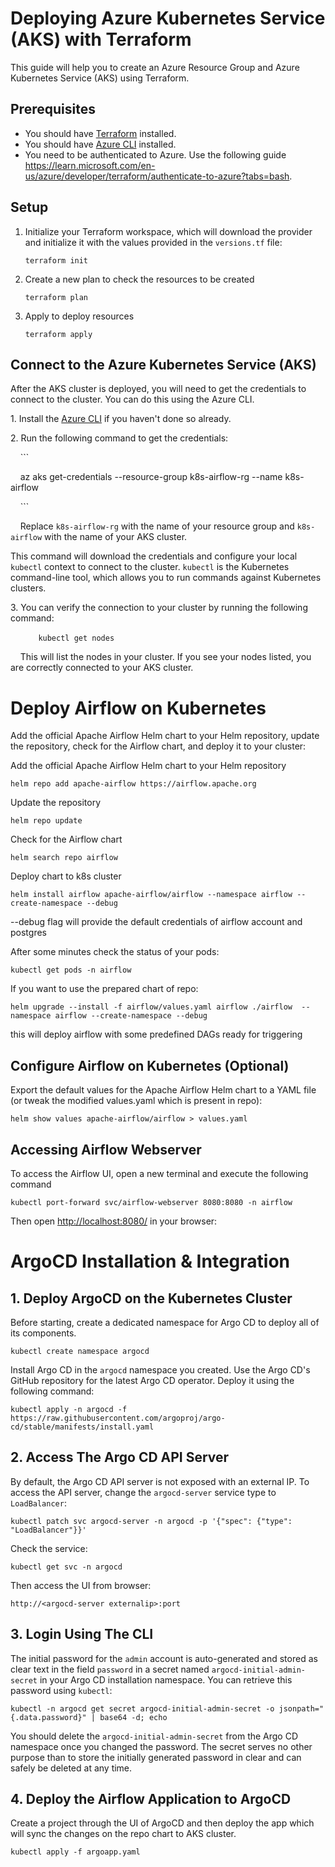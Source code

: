 # Deploying Azure Kubernetes Service (AKS) with Terraform

This guide will help you to create an Azure Resource Group and Azure Kubernetes Service (AKS) using Terraform.

## Prerequisites

- You should have [Terraform](https://www.terraform.io/downloads.html) installed.
- You should have [Azure CLI](https://docs.microsoft.com/en-us/cli/azure/install-azure-cli) installed.
- You need to be authenticated to Azure. Use the following guide https://learn.microsoft.com/en-us/azure/developer/terraform/authenticate-to-azure?tabs=bash.

## Setup

1. Initialize your Terraform workspace, which will download the provider and initialize it with the values provided in the `versions.tf` file:

    ```
    terraform init
    ```

2. Create a new plan to check the resources to be created

    ```
    terraform plan
    ```

3. Apply to deploy resources

    ```
    terraform apply
    ```
    
## Connect to the Azure Kubernetes Service (AKS)

After the AKS cluster is deployed, you will need to get the credentials to connect to the cluster. You can do this using the Azure CLI.

1\. Install the [Azure CLI](https://docs.microsoft.com/en-us/cli/azure/install-azure-cli) if you haven't done so already.

2\. Run the following command to get the credentials:

    ```

    az aks get-credentials --resource-group k8s-airflow-rg --name k8s-airflow

    ```

    Replace `k8s-airflow-rg` with the name of your resource group and `k8s-airflow` with the name of your AKS cluster.

This command will download the credentials and configure your local `kubectl` context to connect to the cluster. `kubectl` is the Kubernetes command-line tool, which allows you to run commands against Kubernetes clusters.

3\. You can verify the connection to your cluster by running the following command:

    ```
    kubectl get nodes
    ```

    This will list the nodes in your cluster. If you see your nodes listed, you are correctly connected to your AKS cluster.


# Deploy Airflow on Kubernetes

Add the official Apache Airflow Helm chart to your Helm repository, update the repository, check for the Airflow chart, and deploy it to your cluster:

Add the official Apache Airflow Helm chart to your Helm repository

`helm repo add apache-airflow https://airflow.apache.org`

Update the repository

`helm repo update`

Check for the Airflow chart

`helm search repo airflow`

Deploy chart to k8s cluster

`helm install airflow apache-airflow/airflow --namespace airflow --create-namespace --debug`

--debug flag will provide the default credentials of airflow account and postgres


After some minutes check the status of your pods:


`kubectl get pods -n airflow`

If you want to use the prepared chart of repo:

`helm upgrade --install -f airflow/values.yaml airflow ./airflow  --namespace airflow --create-namespace --debug`

this will deploy airflow with some predefined DAGs ready for triggering

Configure Airflow on Kubernetes (Optional)
-------------------------------

Export the default values for the Apache Airflow Helm chart to a YAML file (or tweak the modified values.yaml which is present in repo):

`helm show values apache-airflow/airflow > values.yaml`



Accessing Airflow Webserver
---------------------------

To access the Airflow UI, open a new terminal and execute the following command

`kubectl port-forward svc/airflow-webserver 8080:8080 -n airflow`

Then open [http://localhost:8080/](http://localhost:8080/) in your browser:


# ArgoCD Installation & Integration

1\. Deploy ArgoCD on the Kubernetes Cluster
-------------------------------------------

Before starting, create a dedicated namespace for Argo CD to deploy all of its components.

`kubectl create namespace argocd`

Install Argo CD in the `argocd` namespace you created. Use the Argo CD's GitHub repository for the latest Argo CD operator. Deploy it using the following command:


`kubectl apply -n argocd -f https://raw.githubusercontent.com/argoproj/argo-cd/stable/manifests/install.yaml`


2\. Access The Argo CD API Server
---------------------------------

By default, the Argo CD API server is not exposed with an external IP. To access the API server, change the `argocd-server` service type to `LoadBalancer`:

`kubectl patch svc argocd-server -n argocd -p '{"spec": {"type": "LoadBalancer"}}'`

Check the service:

`kubectl get svc -n argocd`

Then access the UI from browser:

`http://<argocd-server externalip>:port`

3\. Login Using The CLI
-----------------------

The initial password for the `admin` account is auto-generated and stored as clear text in the field `password` in a secret named `argocd-initial-admin-secret` in your Argo CD installation namespace. You can retrieve this password using `kubectl`:


`kubectl -n argocd get secret argocd-initial-admin-secret -o jsonpath="{.data.password}" | base64 -d; echo`

You should delete the `argocd-initial-admin-secret` from the Argo CD namespace once you changed the password. The secret serves no other purpose than to store the initially generated password in clear and can safely be deleted at any time.


4\. Deploy the Airflow Application to ArgoCD
-----------------------

Create a project through the UI of ArgoCD and then deploy the app which will sync the changes on the repo chart to AKS cluster.

`kubectl apply -f argoapp.yaml`
